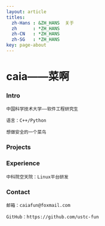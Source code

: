 ```yaml
---
layout: article
titles:
  zh-Hans : &ZH_HANS  关于
  zh      : *ZH_HANS
  zh-CN   : *ZH_HANS
  zh-SG   : *ZH_HANS
key: page-about
---
```


# caia——菜啊

### Intro

```
中国科学技术大学——软件工程研究生

语言：C++/Python

想做安全的一个菜鸟
```



### Projects







### Experience

```
中科院空天院：Linux平台研发
```



### Contact

```
邮箱：caiafun@foxmail.com

GitHub：https://github.com/ustc-fun
```

